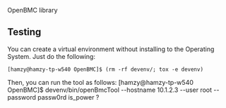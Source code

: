 OpenBMC library

Testing
-------

You can create a virtual environment without installing to the Operating System.
Just do the following:

    [hamzy@hamzy-tp-w540 OpenBMC]$ (rm -rf devenv/; tox -e devenv)

Then, you can run the tool as follows:
    [hamzy@hamzy-tp-w540 OpenBMC]$ devenv/bin/openBmcTool --hostname 10.1.2.3 --user root --password passw0rd is_power ?
